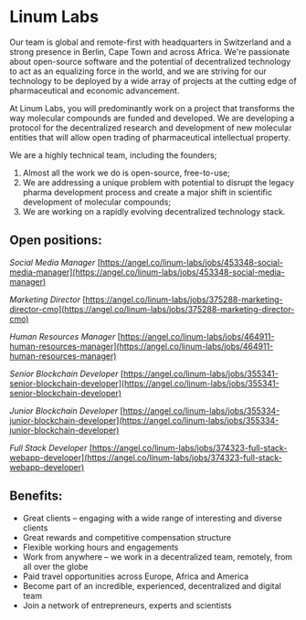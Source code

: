 # Linum Labs
 
Our team is global and remote-first with headquarters in Switzerland and a strong presence in Berlin, Cape Town and across Africa. We're passionate about open-source software and the potential of decentralized technology to act as an equalizing force in the world, and we are striving for our technology to be deployed by a wide array of projects at the cutting edge of pharmaceutical and economic advancement.
 
At Linum Labs, you will predominantly work on a project that transforms the way molecular compounds are funded and developed. We are developing a protocol for the decentralized research and development of new molecular entities that will allow open trading of pharmaceutical intellectual property.

We are a highly technical team, including the founders;
1.  Almost all the work we do is open-source, free-to-use;
2.  We are addressing a unique problem with potential to disrupt the legacy pharma development process and create a major shift in scientific development of molecular compounds;
3.  We are working on a rapidly evolving decentralized technology stack.
 
## Open positions:

*Social Media Manager*
[https://angel.co/linum-labs/jobs/453348-social-media-manager](https://angel.co/linum-labs/jobs/453348-social-media-manager)

*Marketing Director*
[https://angel.co/linum-labs/jobs/375288-marketing-director-cmo](https://angel.co/linum-labs/jobs/375288-marketing-director-cmo)

*Human Resources Manager*
[https://angel.co/linum-labs/jobs/464911-human-resources-manager](https://angel.co/linum-labs/jobs/464911-human-resources-manager)

*Senior Blockchain Developer*
[https://angel.co/linum-labs/jobs/355341-senior-blockchain-developer](https://angel.co/linum-labs/jobs/355341-senior-blockchain-developer)

*Junior Blockchain Developer*
[https://angel.co/linum-labs/jobs/355334-junior-blockchain-developer](https://angel.co/linum-labs/jobs/355334-junior-blockchain-developer)

*Full Stack Developer*
[https://angel.co/linum-labs/jobs/374323-full-stack-webapp-developer](https://angel.co/linum-labs/jobs/374323-full-stack-webapp-developer)

## Benefits:

*  Great clients – engaging with a wide range of interesting and diverse clients
*  Great rewards and competitive compensation structure 
*  Flexible working hours and engagements 
*  Work from anywhere – we work in a decentralized team, remotely, from all over the globe
*  Paid travel opportunities across Europe, Africa and America 
*  Become part of an incredible, experienced, decentralized and digital team 
*  Join a network of entrepreneurs, experts and scientists
